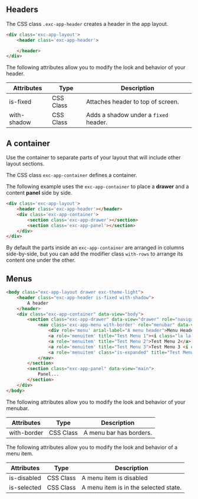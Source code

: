 

## Headers ##

The CSS class ```.exc-app-header``` creates a header in the app layout.

```html
<div class='exc-app-layout'>
	<header class='exc-app-header'>

	</header>
</div>
```

The following attributes allow you to modify the look and behavior of your header.

| Attributes | Type | Description |
| -- | -- | -- |
| is-fixed | CSS Class | Attaches header to top of screen. |
| with-shadow | CSS Class | Adds a shadow under a ```fixed``` header. |


## A container ##

Use the container to separate parts of your layout that will include other layout sections.

The CSS class ```exc-app-container``` defines a container.


The following example uses the ```exc-app-container``` to place a **drawer** and a content **panel** side by side.

```html
<div class='exc-app-layout'>
	<header class='exc-app-header'></header>
	<div class='exc-app-container'>
		<section class='exc-app-drawer'></section>
		<section class='exc-app-panel'></section>
	</div>
</div>
```

By default the parts inside an ```exc-app-container``` are arranged in columns side-by-side, but you can add the modifier class ```with-rows``` to arrange its content one under the other.


## Menus ##

```html
<body class="exc-app-layout drawer exc-theme-light">
	<header class="exc-app-header is-fixed with-shadow">
		A header
	</header>
	<div class="exc-app-container" data-view="body">
		<section class="exc-app-drawer" data-view="drawer" role="navigation">
			<nav class='exc-app-menu with-border' role="menubar" data-view="menu" aria-label="Applications Menu Bar">
				<div role='menu' arial-label="A menu header">Menu Header</div>
				<a role='menuitem' title="Test Menu 1"><i class="la la-search"></i>Test Menu 1</a>
				<a role='menuitem' title="Test Menu 2">Test Menu 2</a>
				<a role='menuitem' title="Test Menu 3">Test Menu 3 <i class='exc-arrow'></i></a>
				<a role='menuitem' class="is-expanded" title="Test Menu 3">Test Menu 3 <i class='exc-arrow'></i></a>
			</nav>
		</section>
		<section class="exc-app-panel" data-view="main">
			Panel...
		</section>
	</div>
</body>
```

The following attributes allow you to modify the look and behavior of your menubar.

| Attributes | Type | Description |
| -- | -- | -- |
| with-border | CSS Class | A menu bar has borders. |


The following attributes allow you to modify the look and behavior of a menu item.

| Attributes | Type | Description |
| -- | -- | -- |
| is-disabled | CSS Class | A menu item is disabled |
| is-selected | CSS Class | A menu item is in the selected state. |
